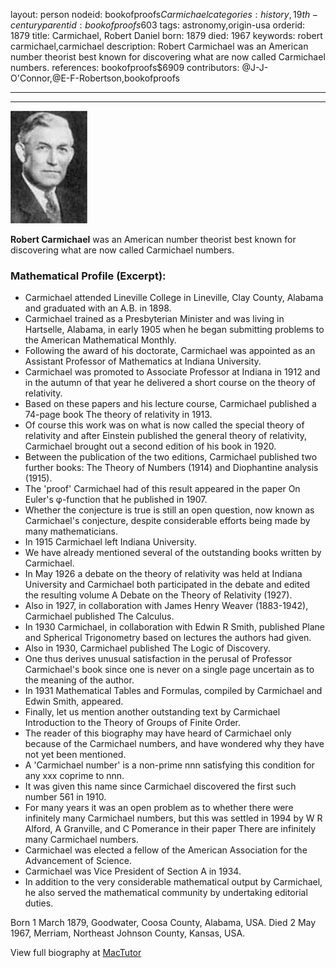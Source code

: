 layout: person
nodeid: bookofproofs$Carmichael
categories: history,19th-century
parentid: bookofproofs$603
tags: astronomy,origin-usa
orderid: 1879
title: Carmichael, Robert Daniel
born: 1879
died: 1967
keywords: robert carmichael,carmichael
description: Robert Carmichael was an American number theorist best known for discovering what are now called Carmichael numbers.
references: bookofproofs$6909
contributors: @J-J-O'Connor,@E-F-Robertson,bookofproofs

---



---

![Carmichael.jpg](https://github.com/bookofproofs/bookofproofs.github.io/blob/main/_sources/_assets/images/portraits/Carmichael.jpg?raw=true)

**Robert Carmichael** was an American number theorist best known for discovering what are now called Carmichael numbers.

### Mathematical Profile (Excerpt):
* Carmichael attended Lineville College in Lineville, Clay County, Alabama and graduated with an A.B. in 1898.
* Carmichael trained as a Presbyterian Minister and was living in Hartselle, Alabama, in early 1905 when he began submitting problems to the American Mathematical Monthly.
* Following the award of his doctorate, Carmichael was appointed as an Assistant Professor of Mathematics at Indiana University.
* Carmichael was promoted to Associate Professor at Indiana in 1912 and in the autumn of that year he delivered a short course on the theory of relativity.
* Based on these papers and his lecture course, Carmichael published a 74-page book The theory of relativity in 1913.
* Of course this work was on what is now called the special theory of relativity and after Einstein published the general theory of relativity, Carmichael brought out a second edition of his book in 1920.
* Between the publication of the two editions, Carmichael published two further books: The Theory of Numbers (1914) and Diophantine analysis (1915).
* The 'proof' Carmichael had of this result appeared in the paper On Euler's φ-function that he published in 1907.
* Whether the conjecture is true is still an open question, now known as Carmichael's conjecture, despite considerable efforts being made by many mathematicians.
* In 1915 Carmichael left Indiana University.
* We have already mentioned several of the outstanding books written by Carmichael.
* In May 1926 a debate on the theory of relativity was held at Indiana University and Carmichael both participated in the debate and edited the resulting volume A Debate on the Theory of Relativity (1927).
* Also in 1927, in collaboration with James Henry Weaver (1883-1942), Carmichael published The Calculus.
* In 1930 Carmichael, in collaboration with Edwin R Smith, published Plane and Spherical Trigonometry based on lectures the authors had given.
* Also in 1930, Carmichael published The Logic of Discovery.
* One thus derives unusual satisfaction in the perusal of Professor Carmichael's book since one is never on a single page uncertain as to the meaning of the author.
* In 1931 Mathematical Tables and Formulas, compiled by Carmichael and Edwin Smith, appeared.
* Finally, let us mention another outstanding text by Carmichael Introduction to the Theory of Groups of Finite Order.
* The reader of this biography may have heard of Carmichael only because of the Carmichael numbers, and have wondered why they have not yet been mentioned.
* A 'Carmichael number' is a non-prime nnn satisfying this condition for any xxx coprime to nnn.
* It was given this name since Carmichael discovered the first such number 561 in 1910.
* For many years it was an open problem as to whether there were infinitely many Carmichael numbers, but this was settled in 1994 by W R Alford, A Granville, and C Pomerance in their paper There are infinitely many Carmichael numbers.
* Carmichael was elected a fellow of the American Association for the Advancement of Science.
* Carmichael was Vice President of Section A in 1934.
* In addition to the very considerable mathematical output by Carmichael, he also served the mathematical community by undertaking editorial duties.

Born 1 March 1879, Goodwater, Coosa County, Alabama, USA. Died 2 May 1967, Merriam, Northeast Johnson County, Kansas, USA.

View full biography at [MacTutor](https://mathshistory.st-andrews.ac.uk/Biographies/Carmichael/)
